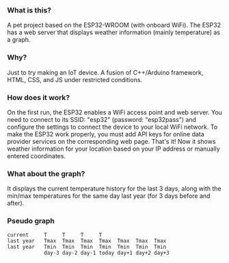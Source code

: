 ### What is this?
A pet project based on the ESP32-WROOM (with onboard WiFi). The ESP32 has a web server that displays weather information (mainly temperature) as a graph.

### Why?
Just to try making an IoT device. A fusion of C++/Arduino framework, HTML, CSS, and JS under restricted conditions.

### How does it work?
On the first run, the ESP32 enables a WiFi access point and web server. You need to connect to its SSID: "esp32" (password: "esp32pass") and configure the settings to connect the device to your local WiFi network. To make the ESP32 work properly, you must add API keys for online data provider services on the corresponding web page. That's it! Now it shows weather information for your location based on your IP address or manually entered coordinates.

### What about the graph?
It displays the current temperature history for the last 3 days, along with the min/max temperatures for the same day last year (for 3 days before and after).

### Pseudo graph
```
current     T     T     T     T
last year   Tmax  Tmax  Tmax  Tmax  Tmax  Tmax  Tmax
last year   Tmin  Tmin  Tmin  Tmin  Tmin  Tmin  Tmin
            day-3 day-2 day-1 today day+1 day+2 day+3
```